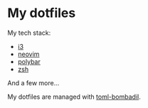 # My dotfiles

My tech stack:
- [i3](https://github.com/i3/i3)
- [neovim](https://github.com/neovim/neovim)
- [polybar](https://github.com/polybar/polybar)
- [zsh](https://www.zsh.org/)

And a few more...

My dotfiles are managed with [toml-bombadil](https://github.com/oknozor/toml-bombadil).
